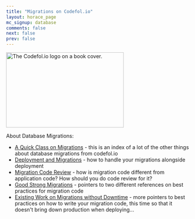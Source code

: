 ```yaml
---
title: "Migrations on Codefol.io"
layout: horace_page
mc_signup: database
comments: false
next: false
prev: false
---
```


<img src="/images/codefolio_book_transparent_320_205.png#right" width="320" height="205" alt="The Codefol.io logo on a book cover."> </img>

About Database Migrations:

* [A Quick Class on Migrations](/posts/a-quick-class-on-migrations/) - this is an index of a lot of the other things about database migrations from codefol.io
* [Deployment and Migrations](/posts/deployment-and-migrations/) - how to handle your migrations alongside deployment
* [Migration Code Review](/posts/migration-code-review/) - how is migration code different from application code? How should you do code review for it?
* [Good Strong Migrations](/posts/good-strong-migrations/) - pointers to two different references on best practices for migration code
* [Existing Work on Migrations without Downtime](/posts/existing-work-on-migrations-without-downtime/) - more pointers to best practices on how to write your migration code, this time so that it doesn't bring down production when deploying...
